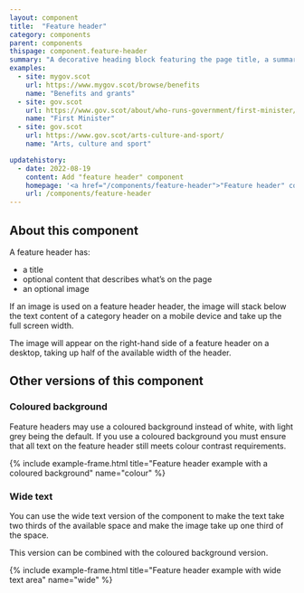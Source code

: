 ```yaml
---
layout: component
title:  "Feature header"
category: components
parent: components
thispage: component.feature-header
summary: "A decorative heading block featuring the page title, a summary and an image."
examples:
  - site: mygov.scot
    url: https://www.mygov.scot/browse/benefits
    name: "Benefits and grants"
  - site: gov.scot
    url: https://www.gov.scot/about/who-runs-government/first-minister/
    name: "First Minister"
  - site: gov.scot
    url: https://www.gov.scot/arts-culture-and-sport/
    name: "Arts, culture and sport"

updatehistory:
  - date: 2022-08-19
    content: Add "feature header" component
    homepage: '<a href="/components/feature-header">"Feature header" component</a> published'
    url: /components/feature-header
---
```


## About this component

A feature header has:

* a title
* optional content that describes what’s on the page
* an optional image

If an image is used on a feature header header, the image will stack below the text content of a category header on a mobile device and take up the full screen width.

The image will appear on the right-hand side of a feature header on a desktop, taking up half of the available width of the header.

## Other versions of this component

### Coloured background

Feature headers may use a coloured background instead of white, with light grey being the default. If you use a coloured background you must ensure that all text on the feature header still meets colour contrast requirements.

{% include example-frame.html title="Feature header example with a coloured background" name="colour" %}

### Wide text

You can use the wide text version of the component to make the text take two thirds of the available space and make the image take up one third of the space.

This version can be combined with the coloured background version.

{% include example-frame.html title="Feature header example with wide text area" name="wide" %}
